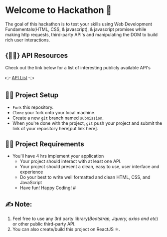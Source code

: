 # Welcome to Hackathon 👋  
The goal of this hackathon is to test your skills using Web Development Fundamentals(HTML, CSS, & javascript), & javascript promises while making http requests, third-party API's and manipulating the DOM to build rich user interactions. 

## {🐱‍👤} API Resources

Check out the link below for a list of interesting publicly available API's

👉 [API List](https://github.com/public-apis/public-apis) 👈

## 🐱‍💻 Project Setup 

-   `Fork`  this repository.
-   `Clone`  your fork onto your local machine.
-   Create a new  `git`  branch named  `submission`.
-   When you're done with the project, `git` push your project and submit the link of your repository here[put link here].


## 🐱‍🏍 Project Requirements 

-   You'll have 4 hrs implement your application
    -   Your project should interact with at least one API.
    -   Your project should present a clean, easy to use, user interface and experience
    -   Do your best to write well formatted and clean HTML, CSS, and JavaScript 
    -   Have fun! Happy Coding! # 


## **✍️ Note:** 

 1. Feel free to use any 3rd party library(*Bootstrap, Jquery, axios and etc*) or other  public third-party API.
 2. You can also create/build this project on ReactJS ⚛️.
 
